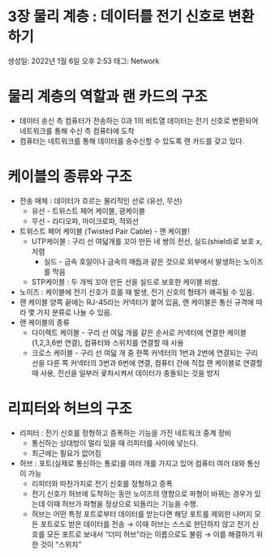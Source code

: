 # 3장 물리 계층 : 데이터를 전기 신호로 변환하기

생성일: 2022년 1월 6일 오후 2:53
태그: Network

# 물리 계층의 역할과 랜 카드의 구조

- 데이터 송신 측 컴퓨터가 전송하는 0과 1의 비트열 데이터는 전기 신호로 변환되어 네트워크를 통해 수신 측 컴퓨터에 도착
- 컴퓨터는 네트워크를 통해 데이터를 송수신할 수 있도록 랜 카드를 갖고 있다.

# 케이블의 종류와 구조

- 전송 매체 : 데이터가 흐르는 물리적인 선로 (유선, 무선)
    - 유선 - 트위스트 페어 케이블, 광케이블
    - 무선 - 라디오파, 마이크로파, 적외선
- 트위스트 페어 케이블 (Twisted Pair Cable) - 랜 케이블!
    - UTP케이블 : 구리 선 여덟개를 꼬아 만든 네 쌍의 전선, 실드(shield)로 보호 x, 저렴
        - 실드 - 금속 호일이나 금속의 매듭과 같은 것으로 외부에서 발생하는 노이즈를 막음
    - STP케이블 : 두 개씩 꼬아 만든 선을 실드로 보호한 케이블 비쌈.
- 노이즈 : 케이블에 전기 신호가 흐를 때 발생, 전기 신호의 형태가 왜곡될 수 있음.
- 랜 케이블 양쪽 끝에는 RJ-45라는 커넥터가 붙어 있음, 랜 케이블은 통신 규격에 따라 몇 가지 분류로 나눌 수 있음.
- 랜 케이블의 종류
    - 다이렉트 케이블 - 구리 선 여덟 개를 같은 순서로 커넥터에 연결한 케이블 (1,2,3,6번 연결), 컴퓨터와 스위치를 연결할 때 사용
    - 크로스 케이블 - 구리 선 여덟 개 중 한쪽 커넥터의 1번과 2번에 연결되는 구리 선을 다른 쪽 커넥터의 3번과 6번에 연결, 컴퓨터 간에 직접 랜 케이블로 연결할 때 사용, 전선을 일부러 굧차시켜서 데이터가 충돌되는 것을 방지
    

# 리피터와 허브의 구조

- 리피터 : 전기 신호를 정형하고 증폭하는 기능을 가진 네트워크 중계 장비
    - 통신하는 상대방이 멀리 있을 때 리피터를 사이에 넣는다.
    - 최근에는 필요가 없어짐
- 허브 : 포트(실제로 통신하는 통로)를 여러 개를 가지고 있어 컴퓨터 여러 대와 통신이 가능
    - 리피터와 마찬가지로 전기 신호를 정형하고 증폭
    - 전기 신호가 허브에 도착하는 동안 노이즈의 영향으로 파형이 바뀌는 경우가 있는데 이때 허브가 파형을 정상으로 되돌리는 기능을 수행.
    - 허브는 어떤 특정 포트로부터 데이터를 받는다면 해당 포트를 제외한 나머지 모든 포트로도 받은 데이터를 전송 → 이때 허브는 스스로 판단하지 않고 전기 신호를 모든 포트로 보내서 “더미 허브”라는 이름으로도 불림 → 이를 해결하기 위한 것이 “스위치”